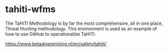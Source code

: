 # tahiti-wfms

The TaHiTI Methodology is by far the most comprehensive, all in one place, Threat Hunting methodology. This environment is used as an example of how to use GitHub to operationalize TaHiTI.  

https://www.betaalvereniging.nl/en/safety/tahiti/
